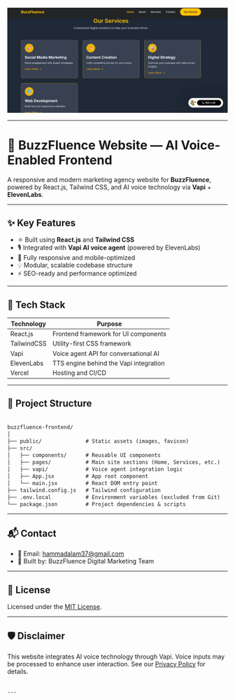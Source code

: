 ![BuzzFluence Website Preview](./buzzflence.png)

---

# 🚀 BuzzFluence Website — AI Voice-Enabled Frontend

A responsive and modern marketing agency website for **BuzzFluence**, powered by React.js, Tailwind CSS, and AI voice technology via **Vapi** + **ElevenLabs**.

---

## ✨ Key Features

* ⚛️ Built using **React.js** and **Tailwind CSS**
* 🎙️ Integrated with **Vapi AI voice agent** (powered by ElevenLabs)
* 📱 Fully responsive and mobile-optimized
* 💡 Modular, scalable codebase structure
* ⚡ SEO-ready and performance optimized

---

## 🧰 Tech Stack

| Technology  | Purpose                                |
| ----------- | -------------------------------------- |
| React.js    | Frontend framework for UI components   |
| TailwindCSS | Utility-first CSS framework            |
| Vapi        | Voice agent API for conversational AI  |
| ElevenLabs  | TTS engine behind the Vapi integration |
| Vercel      | Hosting and CI/CD                      |

---

## 📁 Project Structure

```

buzzfluence-frontend/
│
├── public/              # Static assets (images, favicon)
├── src/
│   ├── components/      # Reusable UI components
│   ├── pages/           # Main site sections (Home, Services, etc.)
│   ├── vapi/            # Voice agent integration logic
│   ├── App.jsx          # App root component
│   └── main.jsx         # React DOM entry point
├── tailwind.config.js   # Tailwind configuration
├── .env.local           # Environment variables (excluded from Git)
└── package.json         # Project dependencies & scripts

```

---

## 📬 Contact

* 📧 Email: hammadalam37@gmail.com  
* 🧠 Built by: BuzzFluence Digital Marketing Team

---

## 📄 License

Licensed under the [MIT License](./LICENSE).

---

## 🛡️ Disclaimer

This website integrates AI voice technology through Vapi. Voice inputs may be processed to enhance user interaction. See our [Privacy Policy](https://buzzfluence.com/privacy) for details.
```

---
